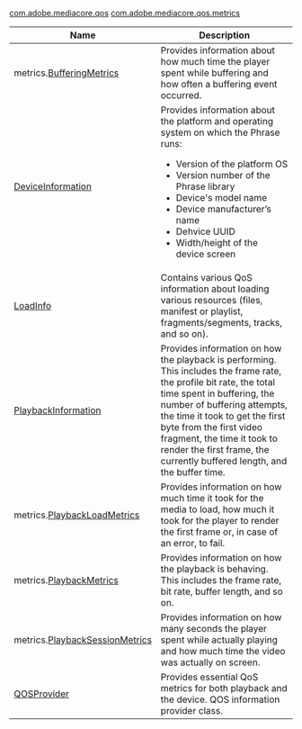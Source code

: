 ---
---

[com.adobe.mediacore.qos](http://help.adobe.com/en_US/primetime/api/psdk/javadoc_1.4/com/adobe/mediacore/qos/package-summary.html)
[com.adobe.mediacore.qos.metrics](http://help.adobe.com/en_US/primetime/api/psdk/javadoc_1.4/com/adobe/mediacore/qos/metrics/package-summary.html)
<table frame="all" colsep="1" rowsep="1" id="table_2893EFF9755149159A4F94E781C76B6E"> 
 <tgroup cols="2" colsep="1" rowsep="1" class="FormatA"> 
  <colspec colnum="1" colname="1" colwidth="24*" /> 
  <colspec colnum="2" colname="2" colwidth="76*" /> 
  <thead> 
   <tr rowsep="1"> 
    <th colname="1" class="entry">Name</th> 
    <th colname="2" class="entry">Description</th> 
   </tr> 
  </thead> 
  <tbody> 
   <tr rowsep="1"> 
    <td colname="1"><span class="codeph">metrics.<a href="http://help.adobe.com/en_US/primetime/api/psdk/javadoc_1.4/com/adobe/mediacore/qos/metrics/BufferingMetrics.html" format="html" scope="external">BufferingMetrics</a></span></td> 
    <td colname="2">Provides information about how much time the player spent while buffering and how often a buffering event occurred.</td> 
   </tr> 
   <tr rowsep="1"> 
    <td colname="1"><span class="codeph"><a href="http://help.adobe.com/en_US/primetime/api/psdk/javadoc_1.4/com/adobe/mediacore/qos/DeviceInformation.html" format="html" scope="external">DeviceInformation</a> </span></td> 
    <td colname="2">Provides information about the platform and operating system on which the 
     <ph conkeyref="phrases/primetime-sdk-name">
      Phrase
     </ph> runs: 
     <ul id="ul_0DE69F3B38E84964AB98DCCD11E5E123"> 
      <li id="li_19B2D1889FCA4B0F8FCB0EE8F87353B2">Version of the platform OS</li> 
      <li id="li_CA35F4A48FD34555AC7D7832D5997AD4">Version number of the 
       <ph conkeyref="phrases/primetime-sdk-name">
        Phrase
       </ph> library </li> 
      <li id="li_30D38320C2A3440E92C0A477FFFBF9A0">Device's model name</li> 
      <li id="li_2D15164B987E405685B96A900EBF041D">Device manufacturer’s name</li> 
      <li id="li_B78485CB9580444DB9694404706BA191">Dehvice UUID</li> 
      <li id="li_841EA77499B44F0692192F9DE1A798E4">Width/height of the device screen</li> 
     </ul> </td> 
   </tr> 
   <tr rowsep="1"> 
    <td colname="1"><span class="codeph"><a href="http://help.adobe.com/en_US/primetime/api/psdk/javadoc_1.4/com/adobe/mediacore/qos/LoadInfo.html" format="html" scope="external">LoadInfo</a></span> </td> 
    <td colname="2">Contains various QoS information about loading various resources (files, manifest or playlist, fragments/segments, tracks, and so on).</td> 
   </tr> 
   <tr rowsep="1"> 
    <td colname="1"><span class="codeph"><a href="http://help.adobe.com/en_US/primetime/api/psdk/javadoc_1.4/com/adobe/mediacore/qos/PlaybackInformation.html" format="html" scope="external">PlaybackInformation</a></span> </td> 
    <td colname="2">Provides information on how the playback is performing. This includes the frame rate, the profile bit rate, the total time spent in buffering, the number of buffering attempts, the time it took to get the first byte from the first video fragment, the time it took to render the first frame, the currently buffered length, and the buffer time.</td> 
   </tr> 
   <tr rowsep="1"> 
    <td colname="1"><span class="codeph">metrics.<a href="http://help.adobe.com/en_US/primetime/api/psdk/javadoc_1.4/com/adobe/mediacore/qos/metrics/PlaybackLoadMetrics.html" format="html" scope="external">PlaybackLoadMetrics</a></span> </td> 
    <td colname="2">Provides information on how much time it took for the media to load, how much it took for the player to render the first frame or, in case of an error, to fail.</td> 
   </tr> 
   <tr rowsep="1"> 
    <td colname="1"><span class="codeph">metrics.<a href="http://help.adobe.com/en_US/primetime/api/psdk/javadoc_1.4/com/adobe/mediacore/qos/metrics/PlaybackLoadMetrics.html" format="html" scope="external">PlaybackMetrics</a> </span></td> 
    <td colname="2">Provides information on how the playback is behaving. This includes the frame rate, bit rate, buffer length, and so on.</td> 
   </tr> 
   <tr rowsep="1"> 
    <td colname="1"><span class="codeph">metrics.<a href="http://help.adobe.com/en_US/primetime/api/psdk/javadoc_1.4/com/adobe/mediacore/qos/metrics/PlaybackSessionMetrics.html" format="html" scope="external">PlaybackSessionMetrics</a></span> </td> 
    <td colname="2">Provides information on how many seconds the player spent while actually playing and how much time the video was actually on screen.</td> 
   </tr> 
   <tr rowsep="1"> 
    <td colname="1"><span class="codeph"><a href="http://help.adobe.com/en_US/primetime/api/psdk/javadoc_1.4/com/adobe/mediacore/qos/QOSProvider.html" format="html" scope="external">QOSProvider</a></span></td> 
    <td colname="2">
     <ph>
      Provides essential QoS metrics for both playback and the device.
     </ph>
     <ph>
      QOS information provider class.
     </ph> </td> 
   </tr> 
  </tbody> 
 </tgroup> 
</table>

